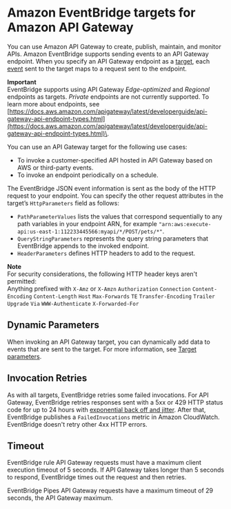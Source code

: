# Amazon EventBridge targets for Amazon API Gateway<a name="eb-api-gateway-target"></a>

You can use Amazon API Gateway to create, publish, maintain, and monitor APIs\. Amazon EventBridge supports sending events to an API Gateway endpoint\. When you specify an API Gateway endpoint as a [target](eb-targets.md), each [event](eb-events.md) sent to the target maps to a request sent to the endpoint\.

**Important**  
EventBridge supports using API Gateway *Edge\-optimized* and *Regional* endpoints as targets\. *Private* endpoints are not currently supported\. To learn more about endpoints, see [https://docs.aws.amazon.com/apigateway/latest/developerguide/api-gateway-api-endpoint-types.html](https://docs.aws.amazon.com/apigateway/latest/developerguide/api-gateway-api-endpoint-types.html)\.

You can use an API Gateway target for the following use cases:
+ To invoke a customer\-specified API hosted in API Gateway based on AWS or third\-party events\.
+ To invoke an endpoint periodically on a schedule\.

The EventBridge JSON event information is sent as the body of the HTTP request to your endpoint\. You can specify the other request attributes in the target’s `HttpParameters` field as follows:
+ `PathParameterValues` lists the values that correspond sequentially to any path variables in your endpoint ARN, for example `"arn:aws:execute-api:us-east-1:112233445566:myapi/*/POST/pets/*"`\.
+ `QueryStringParameters` represents the query string parameters that EventBridge appends to the invoked endpoint\.
+ `HeaderParameters` defines HTTP headers to add to the request\.

**Note**  
For security considerations, the following HTTP header keys aren't permitted:  
Anything prefixed with `X-Amz` or `X-Amzn`
`Authorization`
`Connection`
`Content-Encoding`
`Content-Length`
`Host`
`Max-Forwards`
`TE`
`Transfer-Encoding`
`Trailer`
`Upgrade`
`Via`
`WWW-Authenticate`
`X-Forwarded-For`

## Dynamic Parameters<a name="eb-targets-apigateway-dynamic"></a>

When invoking an API Gateway target, you can dynamically add data to events that are sent to the target\. For more information, see [Target parameters](eb-targets.md#targets-specific-parms)\.

## Invocation Retries<a name="eb-targets-apigateway-retries"></a>

As with all targets, EventBridge retries some failed invocations\. For API Gateway, EventBridge retries responses sent with a 5xx or 429 HTTP status code for up to 24 hours with [exponential back off and jitter](https://aws.amazon.com/blogs/architecture/exponential-backoff-and-jitter/)\. After that, EventBridge publishes a `FailedInvocations` metric in Amazon CloudWatch\. EventBridge doesn't retry other 4xx HTTP errors\.

## Timeout<a name="eb-targets-apigateway-timeout"></a>

EventBridge rule API Gateway requests must have a maximum client execution timeout of 5 seconds\. If API Gateway takes longer than 5 seconds to respond, EventBridge times out the request and then retries\.

EventBridge Pipes API Gateway requests have a maximum timeout of 29 seconds, the API Gateway maximum\.